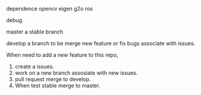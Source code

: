 dependence
opencv
eigen
g2o
ros

debug
<node pkg="VISFS" type="VISFSInterfaceROSNode" name="VISFSInterfaceROSNode" output="screen" launch-prefix="gdb -ex run --args">
  
master a stable branch

develop a branch to be merge new feature or fix bugs associate with issues.

When need to add a new feature to this repo,
1. create a issues.
2. work on a new branch assosiate with new issues.
3. pull request merge to develop.
4. When test stable merge to master.
